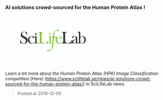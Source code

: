 ### AI solutions crowd-sourced for the Human Protein Atlas !
![image](./images/scilifelab.jpg)

Learn a bit more about *the Human Protein Atlas (HPA) Image Classification competition* [Here] (https://www.scilifelab.se/news/ai-solutions-crowd-sourced-for-the-human-protein-atlas/) in SciLifeLab news.

> Posted at 2019-12-05

